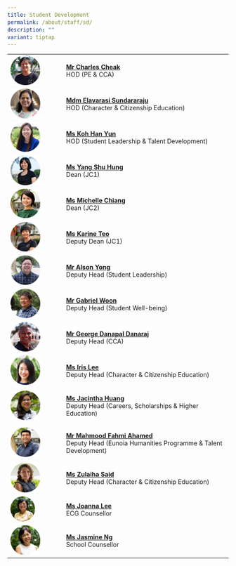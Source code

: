 ```yaml
---
title: Student Development
permalink: /about/staff/sd/
description: ""
variant: tiptap
---
```

<table style="minWidth: 50px">
<colgroup>
<col>
<col>
</colgroup>
<tbody>
<tr>
<td rowspan="1" colspan="1"><a class="isomer-image-wrapper" href="mailto:charles.cheak@ejc.edu.sg"><img style="width: 60%;" height="auto" width="100%" alt="" src="/images/Staff/pe-charles-cheak_s.jpg"></a>
</td>
<td rowspan="1" colspan="1">
<p><strong><a href="mailto:charles.cheak@ejc.edu.sg" rel="noopener noreferrer nofollow" target="_blank">Mr Charles Cheak</a></strong> 
<br>HOD (PE &amp; CCA)</p>
</td>
</tr>
<tr>
<td rowspan="1" colspan="1"><a class="isomer-image-wrapper" href="mailto:elavarasi.sundararaju@ejc.edu.sg"><img style="width: 60%;" height="auto" width="100%" alt="" src="/images/Staff/mtl-elavarasi_s.jpg"></a>
</td>
<td rowspan="1" colspan="1">
<p><strong><a href="mailto:elavarasi.sundararaju@ejc.edu.sg" rel="noopener noreferrer nofollow" target="_blank">Mdm Elavarasi Sundararaju</a> </strong>
<br>HOD (Character &amp; Citizenship Education)</p>
</td>
</tr>
<tr>
<td rowspan="1" colspan="1"><a class="isomer-image-wrapper" href="mailto:koh.han.yun@ejc.edu.sg"><img style="width: 60%;" height="auto" width="100%" alt="" src="/images/Staff/Econs_KohHanYun_s.jpg"></a>
</td>
<td rowspan="1" colspan="1">
<p><strong><a href="mailto:koh.han.yun@ejc.edu.sg" rel="noopener noreferrer nofollow" target="_blank">Ms Koh Han Yun</a></strong> 
<br>HOD (Student Leadership &amp; Talent Development)</p>
</td>
</tr>
<tr>
<td rowspan="1" colspan="1"><a class="isomer-image-wrapper" href="mailto:yang.shu.hung@ejc.edu.sg"><img style="width: 60%;" height="auto" width="100%" alt="" src="/images/Staff/MTL-Yang-Shu-Hung_s.jpg"></a>
</td>
<td rowspan="1" colspan="1">
<p><strong><a href="mailto:yang.shu.hung@ejc.edu.sg" rel="noopener noreferrer nofollow" target="_blank">Ms Yang Shu Hung</a></strong> 
<br>Dean (JC1)</p>
</td>
</tr>
<tr>
<td rowspan="1" colspan="1"><a class="isomer-image-wrapper" href="mailto:michelle.chiang@ejc.edu.sg"><img style="width: 60%;" height="auto" width="100%" alt="" src="/images/Staff/Econs-Michelle-Chiang_s.jpg"></a>
</td>
<td rowspan="1" colspan="1">
<p><strong><a href="mailto:michelle.chiang@ejc.edu.sg" rel="noopener noreferrer nofollow" target="_blank">Ms Michelle Chiang</a></strong> 
<br>Dean (JC2)</p>
</td>
</tr>
<tr>
<td rowspan="1" colspan="1"><a class="isomer-image-wrapper" href="mailto:karine.teo@ejc.edu.sg"><img style="width: 60%;" height="auto" width="100%" alt="" src="/images/Staff/PE-Karine-Teo_s.jpg"></a>
</td>
<td rowspan="1" colspan="1">
<p><strong><a href="mailto:karine.teo@ejc.edu.sg" rel="noopener noreferrer nofollow" target="_blank">Ms Karine Teo</a></strong> 
<br>Deputy Dean (JC1)</p>
</td>
</tr>
<tr>
<td rowspan="1" colspan="1"><a class="isomer-image-wrapper" href="mailto:alson.yong@ejc.edu.sg"><img style="width: 60%;" height="auto" width="100%" alt="" src="/images/Staff/Arts_AlsonYong_s.jpg"></a>
</td>
<td rowspan="1" colspan="1">
<p><strong><a href="mailto:alson.yong@ejc.edu.sg" rel="noopener noreferrer nofollow" target="_blank">Mr Alson Yong</a></strong> 
<br>Deputy Head (Student Leadership)</p>
</td>
</tr>
<tr>
<td rowspan="1" colspan="1"><a class="isomer-image-wrapper" href="mailto:gabriel.woon@ejc.edu.sg"><img style="width: 60%;" height="auto" width="100%" alt="" src="/images/Staff/Sci-Gabriel-Woon_s.jpg"></a>
</td>
<td rowspan="1" colspan="1">
<p><strong><a href="mailto:gabriel.woon@ejc.edu.sg" rel="noopener noreferrer nofollow" target="_blank">Mr Gabriel Woon</a></strong> 
<br>Deputy Head (Student Well-being)</p>
</td>
</tr>
<tr>
<td rowspan="1" colspan="1"><a class="isomer-image-wrapper" href="mailto:george.danapal@ejc.edu.sg"><img style="width: 60%;" height="auto" width="100%" alt="" src="/images/Staff/PE-George-Danapal_s.jpg"></a>
</td>
<td rowspan="1" colspan="1">
<p><strong><a href="mailto:george.danapal@ejc.edu.sg" rel="noopener noreferrer nofollow" target="_blank">Mr George Danapal Danaraj</a></strong> 
<br>Deputy Head (CCA)</p>
</td>
</tr>
<tr>
<td rowspan="1" colspan="1"><a class="isomer-image-wrapper" href="mailto:iris.lee@ejc.edu.sg"><img style="width: 60%;" height="auto" width="100%" alt="" src="/images/Staff/PW-Iris-Lee_s-2.jpg"></a>
</td>
<td rowspan="1" colspan="1">
<p><strong><a href="mailto:iris.lee@ejc.edu.sg" rel="noopener noreferrer nofollow" target="_blank">Ms Iris Lee</a></strong> 
<br>Deputy Head (Character &amp; Citizenship Education)</p>
</td>
</tr>
<tr>
<td rowspan="1" colspan="1"><a class="isomer-image-wrapper" href="mailto:jacintha.huang@ejc.edu.sg"><img style="width: 60%;" height="auto" width="100%" alt="" src="/images/Staff/Sci-Jacintha-Huang_s.jpg"></a>
</td>
<td rowspan="1" colspan="1">
<p><strong><a href="mailto:jacintha.huang@ejc.edu.sg" rel="noopener noreferrer nofollow" target="_blank">Ms Jacintha Huang</a></strong> 
<br>Deputy Head (Careers, Scholarships &amp; Higher Education)</p>
</td>
</tr>
<tr>
<td rowspan="1" colspan="1"><a class="isomer-image-wrapper" href="mailto:mahmood.fahmi@ejc.edu.sg"><img style="width: 60%;" height="auto" width="100%" alt="" src="/images/Staff/Arts-Mahmood-Fahmi_s.jpg"></a>
</td>
<td rowspan="1" colspan="1">
<p><strong><a href="mailto:mahmood.fahmi@ejc.edu.sg" rel="noopener noreferrer nofollow" target="_blank">Mr Mahmood Fahmi Ahamed</a></strong> 
<br>Deputy Head (Eunoia Humanities Programme &amp; Talent Development)</p>
</td>
</tr>
<tr>
<td rowspan="1" colspan="1"><a class="isomer-image-wrapper" href="mailto:zulaiha.said@ejc.edu.sg"><img style="width: 60%;" height="auto" width="100%" alt="" src="/images/Staff/Sci-Zulaiha-Said_s.jpg"></a>
</td>
<td rowspan="1" colspan="1">
<p><strong><a href="mailto:zulaiha.said@ejc.edu.sg" rel="noopener noreferrer nofollow" target="_blank">Ms Zulaiha Said</a></strong> 
<br>Deputy Head (Character &amp; Citizenship Education)</p>
</td>
</tr>
<tr>
<td rowspan="1" colspan="1"><a class="isomer-image-wrapper" href="mailto:ecg.counsellor@ejc.edu.sg"><img style="width:50%" height="auto" width="100%" src="/images/Staff/SD-Joanna-Lee_s.jpg"></a>
</td>
<td rowspan="1" colspan="1">
<p><strong><a href="mailto:ecg.counsellor@ejc.edu.sg" rel="noopener noreferrer nofollow" target="_blank">Ms Joanna Lee</a></strong> 
<br>ECG Counsellor</p>
</td>
</tr>
<tr>
<td rowspan="1" colspan="1"><a class="isomer-image-wrapper" href="mailto:ej.counsellor@ejc.edu.sg"><img style="width: 60%;" height="auto" width="100%" src="/images/Staff/SD-Jasmine-Ng_s.jpg"></a>
</td>
<td rowspan="1" colspan="1">
<p><strong><a href="mailto:ej.counsellor@ejc.edu.sg" rel="noopener noreferrer nofollow" target="_blank">Ms Jasmine Ng</a></strong> 
<br>School Counsellor</p>
</td>
</tr>
</tbody>
</table>
<p></p>